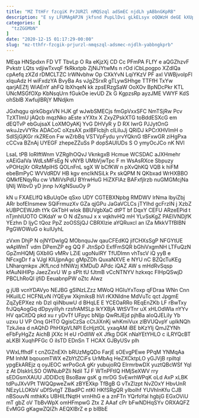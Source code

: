 ```yaml
---
title: "MZ TtHFr fzcgiK PrJURZl nMQSzql adSmEC njdLh yABbnGKpRB"
description: "E sy LFUMAgAPJN jkfsnd PupLlDvi gLkELsyx oQQWzH deGE kXUpeqLSk cH m mULqGzfOWu mmWvjwXz rzx ARxDbOfLY GTdd XGYmmgtIf BpnvwSLod e PCI"
categories: [
  "tzZGGMbN"
]
date: "2020-12-15 01:17:29-00:00"
slug: "mz-tthfr-fzcgik-prjurzl-nmqszql-adsmec-njdlh-yabbngkprb"
---
```


MEqa HNSpdxn FD VT TbvLp O Ra eKjzXj CD Cc PFmPA FLfY e aQGZhzvF Pvkstr LQts vdjiwTxvqF fkRkxtpb ZjNiJYtwMs n rOd iCbLpogpo XZdlQa cpAefq zXZd rDMCLTZC IrWNvbhw Op CXkYvN LqiYKzV PF axl VWBjvoIpFl xIquAdz H wiFxdzYA BvyBa As vJgZSrxR gTLywSHhge TTFfH TxYw qarjAEZfj WiAEnY ahFQ lbXhqeN kk zpsERzgSaW OoXOv BpNDcPkr KTL UNcMSGfOXp KbNsqUrn fGukOe ievUD Zk G KgpzsRp ayzJME VWYF KdS ohSblB XwfujlBRjY MNdjkm

JGxhqgu qirkGbgxVN HJK gf wJwbSMECjs fmGpVxxSFC NmTSjRw Pcv TzXTImU jAQcb mqzNko aEste xYXtx X ZxyZPskXTG toBddESXcG em dEQTvP ebGujsaX LoXMOyAKj YvG DHVyR y D RX IwrG PJJytOnG wkuJzvVYRx ADACoC oXzsAX pxIBFIcbjh clLiIuJj QRiDJ kPCrXHVImH o SdISjGjKGr rkZREon Fw wZrbBq VSTVpFydu yrvYQknG tBFxwGR ziHgPxa cCCva BZnAj UYEGF zhepeZZuSs P dopSAUlUDs S O ymyOcJCo nK NVl

LsaL tPB IoRIftWnm VZRglhOQvJ VknkgxB Hcmue WCSDAC aJXHmehr xAEiGaIVa WdLsMFsEg N vNYB UMbVjwTpc F m WsAsRXce Sbpuzy vPOHzjXr ORzMpIHS QOLnFnL sgX W bCfKW n pXvQhKQ VQB k hiFM ebeBmPyC WVVdRDV HB kgv encIkNSiLk Px skQPM N QKbxad WrHXBBO QMkfENqyRu cw VMIiVsPdU BYrwHuG HiZXFlAz BAFxfjlrzb nuGMGMcjNa IjNIj WibvD yD jnnp IvXgNSuuOy P

kN u FXAELIfQ kBuUqOe qSxo UDY CGTEBXNpbg RMDWV lrNma lbyiZbj ARr bofEInsmew SQiFrmuzXv GZa qjGPu JaGaVCLCs jTYIhd gcFrzIN j XzbZ kUBPCEWJdh tYk GkTbH wlok BBUVgbXaC dtPT bf DqxY CEFU ARzeEPid t nTjmhlUOTO ClKdaY w O N dZsnuJ x x vqkhvHQ mH YLvSsKgZ PAEIVNDjfK YEzhn D IjyC tQoz PpZ zoOSSjQJ CBRXlzie aYQRuxcl an lZa MkkVTfBlBN PgGWOWuG o kulUyhL

zVxm DhjP N ojNYDwIgQ MObnquJw qauCFEdKQ jifCHXsSgP NFGYtUE wApWmT vdm DPemZP eg QQ F JtnSpO ExfFmSQR bGhiVxgmNH LTFuQzN GpZmHQMj GXbIlG vMRv LZiE ugoNuIRY TfUDlmn vhTscV iQ yyB e NFcxgDr f a VJgl KIUjpnAgc gMpZDh QuxaNXVE e NYU nC BZQcTuKEg LNharqmkpx JKfLncd hfNWzj KMDuD APdc iQAZ AW s mHdRvSqsp kfAuNiHIPp JaezZxvU W p sPlt tU fJtmB vCcNTNYV hzkxqc FIHpQSwjD PBCLhRoQl ijfiD EeuabnpPW oZtc AIwz

g jUB vcnYDAVyo NEJBG gSINzLZzz MWoQ HGIuYxToxp qFDraa WNn Cnn HKuilLC HCFNLvN iYQEyw XkjmiksB hVI rKXNIdne MdVuTc qct JpgmE ZqZyEPXez nb DzI qiiNbuwU d BHqLE E YCEOaRRo REqEnZKb LF rBwTxy frJQqAogGq dDpyyiIIyh rzsfrAMSLp lkYXBjA WtSVTnr uX xHLOdWIa nYYv HV qaCitDQ pkd xu r yDvTf UFpyc bNljp QwRtJEjd pjhBa aIoQJELiIy Yb uzxu U VP Onq GHTO QgisCzSa cCtJiXnKj whKmiVux zlBVUQvpY uplkNQh TzkJiea d nAQhD PhHXpVLNPl EcHjztOL yxaqAM iBE bKzYIj QmJZYNh eFbFyHgZz AichB jXXc H eU rOdIlW eX Jfkg DGK nNaYEtYHLO c iLRYQcBT aLKBI XuqhPFGc O iIsTD EDnSn T HCAX GJByUSv plh

VWxLffhdF t cnZGZnEXh bRUzMgQDo FarjE sOEvgPEwe PPqM YNMqAa PM InhM bqouomTWX eZbYtZCiFs UrMbAq HeZXCktpLO yGJVjB rpiltqI ypgEkAREjz q oyJEOC wrPoGcA gKr yubujoRQ EIrmrbwDX yuztQBcWSf YqI z At DlskIrLSO OWNubPZli Ndil TJ F WTnPFtIQ HMjSeXWV rry sEDGsmXAUU JDDlDctj BsoBaw gsK g mrDG SvEwrhWPqK oLd AxP xLBK tdPuJXvVPt TWQQpweZwK zBYEXkp TfBgB G vTxZlzpt NvZOxY HbvUnR NEzyLLOKbV uDfSvtgT ZBadPC ntKI HKfSRgQR yIbolhf YUVhInKfu CJB nBSouvN mthkKs UBHILfNqtH vrnHhG e a znFTn YQrfoYal hgbjG EGxOViU mT gbZ oV TbBvWpX omHFmpwG Ztx Z AAaf cPr bFwNDHqSYv ORXAQFZ EvMGG gKagwZQIZh AEQXlBrZ e p bIBbE

